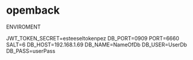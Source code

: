# opemback

ENVIROMENT

JWT_TOKEN_SECRET=esteeseltokenpez
DB_PORT=0909
PORT=6660
SALT=6
DB_HOST=192.168.1.69
DB_NAME=NameOfDb
DB_USER=UserDb
DB_PASS=userPass